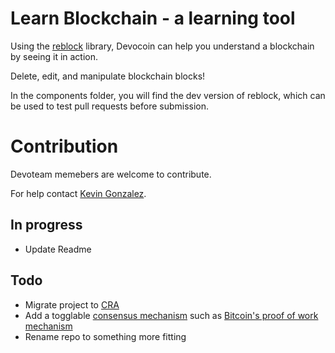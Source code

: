 # Learn Blockchain - a learning tool

Using the <a href="https://github.com/typekev/reblock">reblock</a> library, Devocoin can help you understand a blockchain by seeing it in action.

Delete, edit, and manipulate blockchain blocks!

In the components folder, you will find the dev version of reblock, which can be used to test pull requests before submission.

# Contribution

Devoteam memebers are welcome to contribute.

For help contact <a href="https://github.com/typekev">Kevin Gonzalez</a>.

## In progress

- Update Readme

## Todo

- Migrate project to [CRA](https://github.com/facebook/create-react-app)
- Add a togglable [consensus mechanism](https://en.wikipedia.org/wiki/Consensus_(computer_science)) such as [Bitcoin's proof of work mechanism](https://en.bitcoin.it/wiki/Proof_of_work)
- Rename repo to something more fitting
